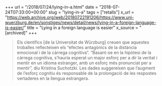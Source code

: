 +++
url = "/2018/07/24/lying-in-a.html"
date = "2018-07-24T07:33:00+00:00"
slug = "lying-in-a"
tags = ["retalls"]
x_url = "https://web.archive.org/web/20180722191206/https://www.uni-wuerzburg.de/en/sonstiges/news/detail/news/lying-in-a-foreign-language-is-easier/"
title = "Lying in a foreign language is easier"
x_source = "[archived]"
+++


> Els científics [de la Universitat de Würzburg] creuen que aquestes troballes reflecteixen els “efectes antagònics de la distància emocional i de la càrrega cognitiva”. “Basant-se en la hipòtesi de la càrrega cognitiva, s’hauria esperat un major esforç per a dir la veritat i mentir en un idioma estranger, amb un esforç més pronunciat per a mentir”, diu Kristina Suchotzki. Les dades suggereixen que l’augment de l’esforç cognitiu és responsable de la prolongació de les respostes vertaderes en la llengua estrangera.
